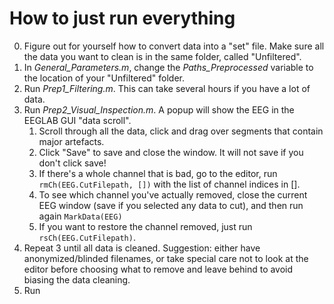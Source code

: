 # How to just run everything

0. Figure out for yourself how to convert data into a "set" file. Make sure all the data you want to clean is in the same folder, called "Unfiltered".
1. In *General_Parameters.m*, change the *Paths_Preprocessed* variable to the location of your "Unfiltered" folder.
2. Run *Prep1_Filtering.m*. This can take several hours if you have a lot of data.
3. Run *Prep2_Visual_Inspection.m*. A popup will show the EEG in the EEGLAB GUI "data scroll". 
    1. Scroll through all the data, click and drag over segments that contain major artefacts. 
    2. Click "Save" to save and close the window. It will not save if you don't click save! 
    3. If there's a whole channel that is bad, go to the editor, run `rmCh(EEG.CutFilepath, [])` with the list of channel indices in []. 
    4. To see which channel you've actually removed, close the current EEG window (save if you selected any data to cut), and then run again `MarkData(EEG)`
    5. If you want to restore the channel removed, just run `rsCh(EEG.CutFilepath)`.
4. Repeat 3 until all data is cleaned. Suggestion: either have anonymized/blinded filenames, or take special care not to look at the editor before choosing what to remove and leave behind to avoid biasing the data cleaning.
5. Run 